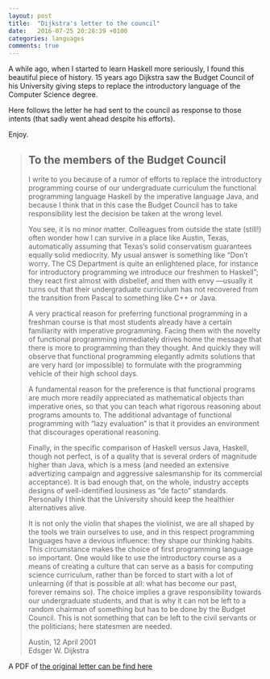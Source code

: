```yaml
---
layout: post
title:  "Dijkstra's letter to the council"
date:   2016-07-25 20:28:39 +0100
categories: languages
comments: true
---
```


A while ago, when I started to learn Haskell more seriously, I found this beautiful piece of history. 15 years ago Dijkstra saw the Budget Council of his University giving steps to replace the introductory language of the Computer Science degree.

Here follows the letter he had sent to the council as response to those intents (that sadly went ahead despite his efforts). 

Enjoy.

<blockquote>
<h2>To the members of the Budget Council</h2>

<p>I write to you because of a rumor of efforts to replace the introductory programming course of our undergraduate curriculum the functional programming language Haskell by the imperative language Java, and because I think that in this case the Budget Council has to take responsibility lest the decision be taken at the wrong level.</p>
<p>
You see, it is no minor matter. Colleagues from outside the state (still!) often wonder how I can survive in a place like Austin, Texas, automatically assuming that Texas’s solid conservatism guarantees equally solid mediocrity. My usual answer is something like “Don’t worry. The CS Department is quite an enlightened place, for instance for introductory programming we introduce our freshmen to Haskell”; they react first almost with disbelief, and then with envy —usually it turns out that their undergraduate curriculum has not recovered from the transition from Pascal to something like C++ or Java.</p>
<p>
A very practical reason for preferring functional programming in a freshman course is that most students already have a certain familiarity with imperative programming. Facing them with the novelty of functional programming immediately drives home the message that there is more to programming than they thought. And quickly they will observe that functional programming elegantly admits solutions that are very hard (or impossible) to formulate with the programming vehicle of their high school days.</p>
<p>
A fundamental reason for the preference is that functional programs are much more readily appreciated as mathematical objects than imperative ones, so that you can teach what rigorous reasoning about programs amounts to. The additional advantage of functional programming with “lazy evaluation” is that it provides an environment that discourages operational reasoning.</p>
<p>
Finally, in the specific comparison of Haskell versus Java, Haskell, though not perfect, is of a quality that is several orders of magnitude higher than Java, which is a mess (and needed an extensive advertizing campaign and aggressive salesmanship for its commercial acceptance). It is bad enough that, on the whole, industry accepts designs of well-identified lousiness as “de facto” standards. Personally I think that the University should keep the healthier alternatives alive.</p>
<p>
It is not only the violin that shapes the violinist, we are all shaped by the tools we train ourselves to use, and in this respect programming languages have a devious influence: they shape our thinking habits. This circumstance makes the choice of first programming language so important. One would like to use the introductory course as a means of creating a culture that can serve as a basis for computing science curriculum, rather than be forced to start with a lot of unlearning (if that is possible at all: what has become our past, forever remains so). The choice implies a grave responsibility towards our undergraduate students, and that is why it can not be left to a random chairman of something but has to be done by the Budget Council. This is not something that can be left to the civil servants or the politicians; here statesmen are needed.</p>
<p>
Austin, 12 April 2001<br>
Edsger W. Dijkstra
</p>
</blockquote>

A PDF of <a href="http://www.cs.utexas.edu/users/EWD/OtherDocs/To%20the%20Budget%20Council%20concerning%20Haskell.pdf" target="_blank">the original letter can be find here</a>
<br>
